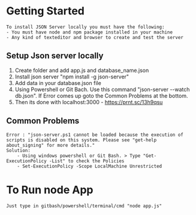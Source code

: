 # Getting Started
    To install JSON Server locally you must have the following:
    - You must have node and npm package installed in your machine
    - Any kind of texteditor and browser to create and test the server

## Setup Json server locally
1.  Create folder and add app.js and database_name.json
2.  Install json server "npm install -g json-server"
3.  Add data in your database.json file
4.  Using Powershell or Git Bach. Use this command "json-server --watch db.json". If Error comes up goto the Common Problems at the bottom.
5.  Then its done with localhost:3000 - https://prnt.sc/13h9qsu


## Common Problems
    Error : "json-server.ps1 cannot be loaded because the execution of scripts is disabled on this system. Please see "get-help about_signing" for more details."
    Solution:
        - Using windows powershell or Git Bash. > Type "Get-ExecutionPolicy -List" to check the Policies
        - Set-ExecutionPolicy -Scope LocalMachine Unrestricted

# To Run node App
    Just type in gitbash/powershell/terminal/cmd "node app.js"